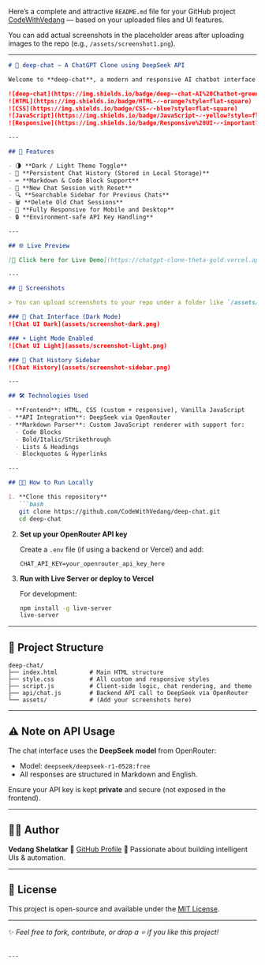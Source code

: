 Here’s a complete and attractive `README.md` file for your GitHub project [CodeWithVedang](https://github.com/CodeWithVedang/) — based on your uploaded files and UI features.

You can add actual screenshots in the placeholder areas after uploading images to the repo (e.g., `/assets/screenshot1.png`).

---

````markdown
# 🤖 deep-chat – A ChatGPT Clone using DeepSeek API

Welcome to **deep-chat**, a modern and responsive AI chatbot interface built using **HTML**, **CSS**, and **JavaScript**, powered by the **DeepSeek API** via OpenRouter. This lightweight and clean interface replicates a ChatGPT-style experience with full support for markdown, code rendering, session history, dark/light theme, and more.

![deep-chat](https://img.shields.io/badge/deep--chat-AI%20Chatbot-green?style=flat-square)  
![HTML](https://img.shields.io/badge/HTML-✓-orange?style=flat-square)
![CSS](https://img.shields.io/badge/CSS-✓-blue?style=flat-square)
![JavaScript](https://img.shields.io/badge/JavaScript-✓-yellow?style=flat-square)
![Responsive](https://img.shields.io/badge/Responsive%20UI-✓-important?style=flat-square)

---

## 🚀 Features

- 🌗 **Dark / Light Theme Toggle**
- 📜 **Persistent Chat History (Stored in Local Storage)**
- ⌨️ **Markdown & Code Block Support**
- 🔁 **New Chat Session with Reset**
- 🔍 **Searchable Sidebar for Previous Chats**
- 🗑️ **Delete Old Chat Sessions**
- 📱 **Fully Responsive for Mobile and Desktop**
- 🔒 **Environment-safe API Key Handling**

---

## 🌐 Live Preview

[🔗 Click here for Live Demo](https://chatgpt-clone-theta-gold.vercel.app/)

---

## 📸 Screenshots

> You can upload screenshots to your repo under a folder like `/assets/` and replace the image URLs below accordingly.

### 💬 Chat Interface (Dark Mode)
![Chat UI Dark](assets/screenshot-dark.png)

### ☀️ Light Mode Enabled
![Chat UI Light](assets/screenshot-light.png)

### 🧠 Chat History Sidebar
![Chat History](assets/screenshot-sidebar.png)

---

## 🛠️ Technologies Used

- **Frontend**: HTML, CSS (custom + responsive), Vanilla JavaScript
- **API Integration**: DeepSeek via OpenRouter
- **Markdown Parser**: Custom JavaScript renderer with support for:
  - Code Blocks
  - Bold/Italic/Strikethrough
  - Lists & Headings
  - Blockquotes & Hyperlinks

---

## 🧑‍💻 How to Run Locally

1. **Clone this repository**  
   ```bash
   git clone https://github.com/CodeWithVedang/deep-chat.git
   cd deep-chat
````

2. **Set up your OpenRouter API key**

   Create a `.env` file (if using a backend or Vercel) and add:

   ```env
   CHAT_API_KEY=your_openrouter_api_key_here
   ```

3. **Run with Live Server or deploy to Vercel**

   For development:

   ```bash
   npm install -g live-server
   live-server
   ```

---

## 📁 Project Structure

```
deep-chat/
├── index.html         # Main HTML structure
├── style.css          # All custom and responsive styles
├── script.js          # Client-side logic, chat rendering, and theme
├── api/chat.js        # Backend API call to DeepSeek via OpenRouter
└── assets/            # (Add your screenshots here)
```

---

## ⚠️ Note on API Usage

The chat interface uses the **DeepSeek model** from OpenRouter:

* Model: `deepseek/deepseek-r1-0528:free`
* All responses are structured in Markdown and English.

Ensure your API key is kept **private** and secure (not exposed in the frontend).

---

## 🙋‍♂️ Author

**Vedang Shelatkar**
🔗 [GitHub Profile](https://github.com/CodeWithVedang)
🧠 Passionate about building intelligent UIs & automation.

---

## 📃 License

This project is open-source and available under the [MIT License](LICENSE).

---

✨ *Feel free to fork, contribute, or drop a ⭐ if you like this project!*

```

---
